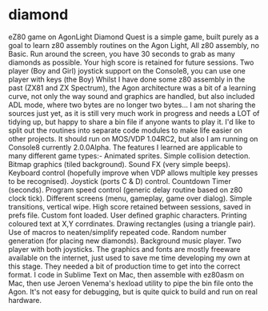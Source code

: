 # diamond
eZ80 game on AgonLight
Diamond Quest is a simple game, built purely as a goal to learn  z80 assembly routines on the Agon Light, All z80 assembly, no Basic. Run around the screen, you have 30 seconds to grab as many diamonds as possible. Your high score is retained for future sessions. 
Two player (Boy and Girl) joystick support on the Console8, you can use one player with keys (the Boy)
Whilst I have done some z80 assembly in the past (ZX81 and ZX Spectrum), the Agon architecture was a bit of a learning curve, not only the way sound and graphics are handled, but also included ADL mode, where two bytes are no longer two bytes...
I am not sharing the sources just yet, as it is still very much work in progress and needs a LOT of tidying up, but happy to share a bin file if anyone wants to play it. I'd like to split out the routines into separate code modules to make life easier on other projects.
It should run on MOS/VDP 1.04RC2, but also I am running on Console8 currently 2.0.0Alpha.
The features I learned are applicable to many different game types:-
Animated sprites.
Simple collision detection.
Bitmap graphics (tiled background).
Sound FX (very simple beeps).
Keyboard control (hopefully improve when VDP allows multiple key presses to be recognised).
Joystick (ports C & D) control.
Countdown Timer (seconds).
Program speed control (generic delay routine based on z80 clock tick).
Different screens (menu, gameplay, game over dialog).
Simple transitions, vertical wipe.
High score retained between sessions, saved in prefs file.
Custom font loaded.
User defined graphic characters.
Printing coloured text at X,Y corrdinates.
Drawing rectangles (using a triangle pair).
Use of macros to neaten/simplify repeated code.
Random number generation (for placing new diamonds).
Background music player.
Two player with both joysticks.
The graphics and fonts are mostly freeware available on the internet, just used to save me time developing my own at this stage. They needed a bit of production time to get into the correct format.
I code in Sublime Text on Mac, then assemble with ez80asm on Mac, then use Jeroen Venema's hexload utility to pipe the bin file onto the Agon. It's not easy for debugging, but is quite quick to build and run on real hardware.

